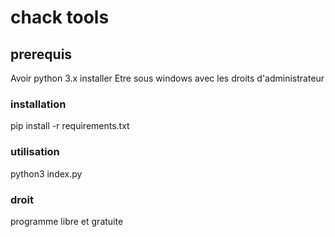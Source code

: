 # chack tools

## prerequis ##

Avoir python 3.x installer 
Etre sous windows avec les droits d'administrateur 

### installation ###

pip install -r requirements.txt

### utilisation ###

python3 index.py

### droit ###

programme libre et gratuite
